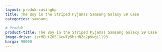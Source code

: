 ```yaml
---
layout: produk-casinghp
title: The Boy in the Striped Pyjamas Samsung Galaxy S9 Case
categories: samsung

# Produk
product-title: The Boy in the Striped Pyjamas Samsung Galaxy S9 Case
image-drive: 1zrMEutZO5CGcwTy5bsHNZq2p9wgill93
harga: 90000
---
```

